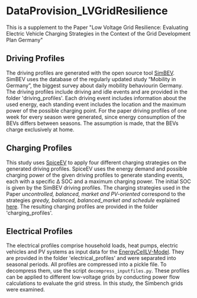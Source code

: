 # DataProvision_LVGridResilience
This is a supplement to the Paper "Low Voltage Grid Resilience: Evaluating Electric Vehicle Charging Strategies in the Context of the Grid Development Plan Germany"

## Driving Profiles

The driving profiles are generated with the open source tool [SimBEV](https://github.com/rl-institut/simbev). SimBEV uses the database of the regularly updated study “Mobility in  Germany”, the biggest survey about daily mobility behaviourin Germany. The driving profiles include driving and idle events and are provided in the folder 'driving_profiles'. Each driving event includes information about the used energy, each standing event includes the location and the maximum power of the possible charging point. For the paper driving profiles of one week for every season were generated, since energy consumption of the BEVs differs between seasons. The assumption is made, that the BEVs charge exclusively at home.

## Charging Profiles

This study uses [SpiceEV](https://github.com/rl-institut/spice_ev) to apply four different charging strategies on the generated driving profiles. SpiceEV uses the energy demand and possible charging power of the given driving profiles to generate standing events, each with a specific ∆ SOC and a maximum charging power. The initial SOC is given by the SimBEV driving profiles. The charging strategies used in the Paper *uncontrolled, balanced, market and PV-oriented* correspond to the strategies *greedy, balanced, balanced_market and schedule* explained [here](https://spice-ev.readthedocs.io/en/latest/charging_strategies_incentives.html). The resulting charging profiles are provided in the folder 'charging_profiles'.

## Electrical Profiles
The electrical profiles comprise household loads, heat pumps, electric vehicles and PV systems as input data for the [EnergyCellLV-Model](https://github.com/ricrei/energycell_lv_level). They are provided in the folder 'electrical_profiles' and were separated into seasonal periods. All profiles are compressed into a pickle file. To decompress them, use the script `decompress_inputfiles.py`.
These profiles can be applied to different low-voltage grids by conducting power flow calculations to evaluate the grid stress. In this study, the Simbench grids were examined.
